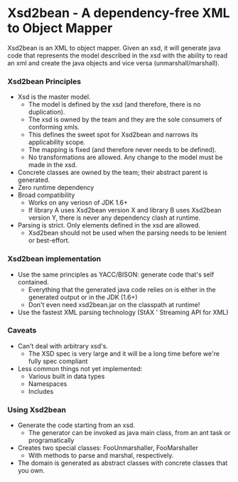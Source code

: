 # Xsd2bean - A dependency-free XML to Object Mapper

Xsd2bean is an XML to object mapper.
Given an xsd, it will generate java code that represents the model described in the xsd
with the ability to read an xml and create the java objects and vice versa (unmarshall/marshall).

### Xsd2bean Principles
* Xsd is the master model.
  * The model is defined by the xsd (and therefore, there is no duplication).
  * The xsd is owned by the team and they are the sole consumers of conforming xmls.
  * This defines the sweet spot for Xsd2bean and narrows its applicability scope.
  * The mapping is fixed (and therefore never needs to be defined).
  * No transformations are allowed. Any change to the model must be made in the xsd.
* Concrete classes are owned by the team; their abstract parent is generated.
* Zero runtime dependency
* Broad compatibility
  * Works on any veriosn of JDK 1.6+
  * If library A uses Xsd2bean version X and library B uses Xsd2bean version Y, there is never any dependency clash at runtime.
* Parsing is strict. Only elements defined in the xsd are allowed.
  * Xsd2bean should not be used when the parsing needs to be lenient or best-effort.

### Xsd2bean implementation
* Use the same principles as YACC/BISON: generate code that's self contained.
  * Everything that the generated java code relies on is either in the generated output or in the JDK (1.6+)
  * Don't even need xsd2bean.jar on the classpath at runtime!
* Use the fastest XML parsing technology (StAX ' Streaming API for XML)

### Caveats
* Can't deal with arbitrary xsd's.
  * The XSD spec is very large and it will be a long time before we're fully spec compliant
* Less common things not yet implemented:
  * Various built in data types
  * Namespaces
  * Includes

### Using Xsd2bean
* Generate the code starting from an xsd.
  * The generator can be invoked as java main class, from an ant task or programatically
* Creates two special classes: FooUnmarshaller, FooMarshaller
  * With methods to parse and marshal, respectively.
* The domain is generated as abstract classes with concrete classes that you own.
